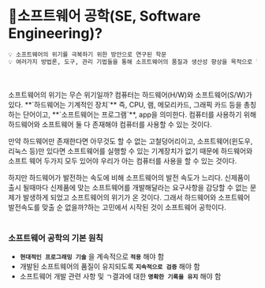 # 🌈소프트웨어 공학(SE, Software Engineering)?
```markdown
💡 소프트웨어의 위기를 극복하기 위한 방안으로 연구된 학문
💡 여러가지 방법론, 도구, 관리 기법들을 통해 소프트웨어의 품질과 생산성 향상을 목적으로 함
```
<br/>
<br/>
소프트웨어의 위기는 무슨 위기일까?
컴퓨터는 하드웨어(H/W)와 소프트웨어(S/W)가 있다.
**`하드웨어는 기계적인 장치`** 즉, CPU, 램, 메모리카드, 그래픽 카드 등을 총칭하는 단어이고, **`소프트웨어는 프로그램`**, app을 의미한다.
컴퓨터를 사용하기 위해 하드웨어와 소프트웨어 둘 다 존재해야 컴퓨터를 사용할 수 있는 것이다.

만약 하드웨어만 존재한다면 아무것도 할 수 없는 고철덩어리이고, 소프트웨어(윈도우, 리눅스 등)만 있다면 소프트웨어를 실행할 수 있는 기계장치가 없기 때문에 하드웨어와 소프트 웨어 두가지 모두 있어야 우리가 아는 컴퓨터를 사용을 할 수 있는 것이다.

하지만 하드웨어가 발전하는 속도에 비해 소프트웨어의 발전 속도가 느리다.
신제품이 출시 될때마다 신제품에 맞는 소프트웨어를 개발해달라는 요구사항을 감당할 수 없는 문제가 발생하게 되었고 소프트웨어의 위기가 온 것이다.
그래서 하드웨어와 소프트웨어 발전속도를 맞출 순 없을까?하는 고민에서 시작된 것이 소프트웨어 공학이다.
<br/>
<br/>

### 소프트웨어 공학의 기본 원칙

- **`현대적인 프로그래밍 기술`** 을 계속적으로 **`적용`** 해야 함
- 개발된 소프트웨어의 품질이 유지되도록 **`지속적으로 검증`** 해야 함
- 소프트웨어 개발 관련 사항 및 ㄱ결과에 대한 **`명확한 기록을 유지`** 해야 함